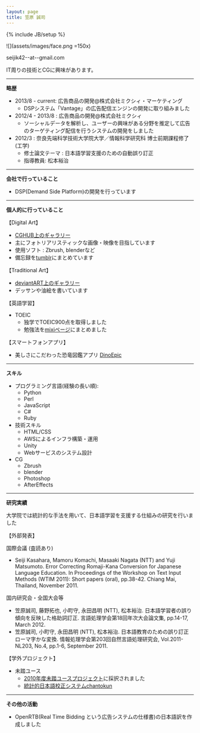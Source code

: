 ```yaml
---
layout: page
title: 笠原 誠司
---
```

{% include JB/setup %}

![](assets/images/face.png =150x)

seijik42--at--gmail.com

IT周りの技術とCGに興味があります。

----

**略歴**

* 2013/8 - current:  広告商品の開発@株式会社ミクシィ・マーケティング
    * DSPシステム「Vantage」の広告配信エンジンの開発に取り組みました
* 2012/4 - 2013/8 :  広告商品の開発@株式会社ミクシィ
    * ソーシャルデータを解析し、ユーザーの興味がある分野を推定して広告のターゲティング配信を行うシステムの開発をしました
* 2012/3          :  奈良先端科学技術大学院大学／情報科学研究科  博士前期課程修了(工学)
    * 修士論文テーマ : 日本語学習支援のための自動誤り訂正
    * 指導教員: 松本裕治

----

**会社で行っていること**

* DSP(Demand Side Platform)の開発を行っています

----

**個人的に行っていること**

【Digital Art】

* [CGHUB上のギャラリー](http://seijik42.cghub.com/images/)
* 主にフォトリアリスティックな画像・映像を目指しています
* 使用ソフト : Zbrush, blenderなど
* 備忘録を[tumblr](http://seijik42.tumblr.com/)にまとめています

【Traditional Art】

* [deviantART上のギャラリー](http://seijik42.deviantart.com/gallery/)
* デッサンや油絵を書いています

【英語学習】

* TOEIC
    * 独学でTOEIC900点を取得しました
    * 勉強法を[mixiページ](http://p.mixi.jp/toeic900)にまとめました

【スマートフォンアプリ】

* 美しさにこだわった恐竜図鑑アプリ [DinoEpic](https://itunes.apple.com/ca/app/dino-epic/id725400494?mt=8)

----

**スキル**

* プログラミング言語(経験の長い順):
    * Python
    * Perl
    * JavaScript
    * C#
    * Ruby
* 技術スキル
    * HTML/CSS
    * AWSによるインフラ構築・運用
    * Unity
    * Webサービスのシステム設計
* CG
    * Zbrush
    * blender
    * Photoshop
    * AfterEffects

----

**研究実績**

大学院では統計的な手法を用いて、日本語学習を支援する仕組みの研究を行いました

【外部発表】

国際会議 (査読あり)

* Seiji Kasahara, Mamoru Komachi, Masaaki Nagata (NTT) and Yuji Matsumoto. Error Correcting Romaji-Kana Conversion for Japanese Language Education. In Proceedings of the Workshop on Text Input Methods (WTIM 2011): Short papers (oral), pp.38-42. Chiang Mai, Thailand, November 2011.

国内研究会・全国大会等

* 笠原誠司, 藤野拓也, 小町守, 永田昌明 (NTT), 松本裕治. 日本語学習者の誤り傾向を反映した格助詞訂正. 言語処理学会第18回年次大会論文集, pp.14-17, March 2012.
* 笠原誠司, 小町守, 永田昌明 (NTT), 松本裕治. 日本語教育のための誤り訂正ローマ字かな変換. 情報処理学会第203回自然言語処理研究会, Vol.2011-NL203, No.4, pp.1-6, September 2011.

【学外プロジェクト】

* 未踏ユース
    * [2010年度未踏ユースプロジェクト](http://www.ipa.go.jp/jinzai/mitou/2010/2010_1/youth/gaiyou/gm-1.html)に採択されました
    * [統計的日本語校正システムchantokun](http://cl.naist.jp/chantokun/)

----

**その他の活動**

* OpenRTB(Real Time Bidding という広告システムの仕様書)の日本語訳を作成しました
